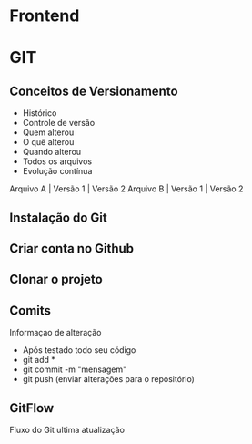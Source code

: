 # Frontend

# GIT

## Conceitos de Versionamento
- Histórico 
- Controle de versão
- Quem alterou
- O quê alterou 
- Quando alterou
- Todos os arquivos
- Evolução contínua

Arquivo A | Versão 1 | Versão 2
Arquivo B | Versão 1 | Versão 2

## Instalação do Git

## Criar conta no Github

## Clonar o projeto

## Comits

Informaçao de alteração
- Após testado todo seu código
- git add *
- git commit -m "mensagem"
- git push (enviar alterações para o repositório)

## GitFlow
Fluxo do Git
ultima atualização
